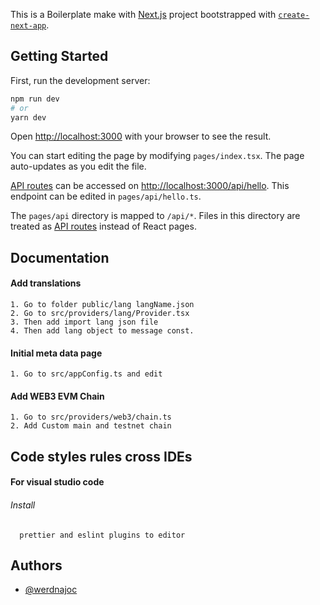 This is a Boilerplate make with [Next.js](https://nextjs.org/) project bootstrapped with [`create-next-app`](https://github.com/vercel/next.js/tree/canary/packages/create-next-app).

## Getting Started

First, run the development server:

```bash
npm run dev
# or
yarn dev
```

Open [http://localhost:3000](http://localhost:3000) with your browser to see the result.

You can start editing the page by modifying `pages/index.tsx`. The page auto-updates as you edit the file.

[API routes](https://nextjs.org/docs/api-routes/introduction) can be accessed on [http://localhost:3000/api/hello](http://localhost:3000/api/hello). This endpoint can be edited in `pages/api/hello.ts`.

The `pages/api` directory is mapped to `/api/*`. Files in this directory are treated as [API routes](https://nextjs.org/docs/api-routes/introduction) instead of React pages.

## Documentation

#### Add translations

    1. Go to folder public/lang langName.json
    2. Go to src/providers/lang/Provider.tsx
    3. Then add import lang json file
    4. Then add lang object to message const.

#### Initial meta data page

    1. Go to src/appConfig.ts and edit

#### Add WEB3 EVM Chain

    1. Go to src/providers/web3/chain.ts
    2. Add Custom main and testnet chain

## Code styles rules cross IDEs

#### For visual studio code

###### Install

```http
  prettier and eslint plugins to editor
```

## Authors

- [@werdnajoc](https://github.com/werdnajoc)
